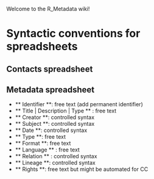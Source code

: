 Welcome to the R_Metadata wiki!


# Syntactic conventions for spreadsheets

## Contacts spreadsheet


## Metadata spreadsheet


 - ** Identifier **: free text (add permanent identifier)
 - ** Title | Description | Type  ** : free text
 - ** Creator **: controlled syntax 
 - ** Subject **: controlled syntax 
 - ** Date **: controlled syntax 
 - ** Type **: free text
 - ** Format **: free text
 - ** Language ** : free text
 - ** Relation ** : controlled syntax
 - ** Lineage **: controlled syntax
 - ** Rights **: free text but might be automated for CC